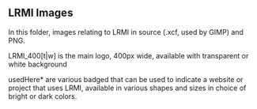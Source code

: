 ## LRMI Images

In this folder, images relating to LRMI in source (.xcf, used by GIMP) and PNG.

LRMI_400[t|w] is the main logo, 400px wide, available with transparent or white background

usedHere* are various badged that can be used to indicate a website or project that uses LRMI, available in various shapes and sizes in choice of bright or dark colors.
